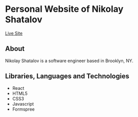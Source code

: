 # Personal Website of Nikolay Shatalov

<div align="start">
  <a href="https://nikolayshatalov.com/">Live Site</a>
</div>

## About
Nikolay Shatalov is a software engineer based in Brooklyn, NY. 

## Libraries, Languages and Technologies

* React
* HTML5
* CSS3
* Javascript
* Formspree


